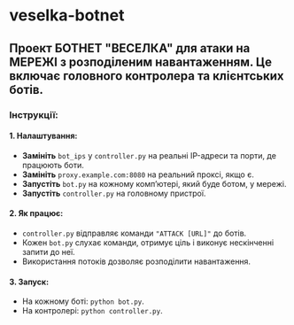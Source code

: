 # veselka-botnet
## Проект БОТНЕТ "ВЕСЕЛКА" для атаки на МЕРЕЖІ з розподіленим навантаженням. Це включає головного контролера та клієнтських ботів.

### Інструкції:

#### 1. Налаштування:
- **Замініть** `bot_ips` у `controller.py` на реальні IP-адреси та порти, де працюють боти.
- **Замініть** `proxy.example.com:8080` на реальний проксі, якщо є.
- **Запустіть** `bot.py` на кожному комп’ютері, який буде ботом, у мережі.
- **Запустіть** `controller.py` на головному пристрої.

#### 2. Як працює:
- `controller.py` відправляє команди `"ATTACK [URL]"` до ботів.
- Кожен `bot.py` слухає команди, отримує ціль і виконує нескінченні запити до неї.
- Використання потоків дозволяє розподілити навантаження.

#### 3. Запуск:
- На кожному боті: `python bot.py`.
- На контролері: `python controller.py`.

`````

